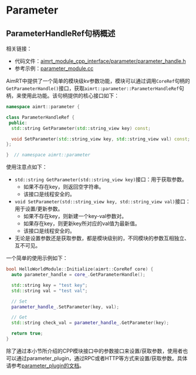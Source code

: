 # Parameter

## ParameterHandleRef句柄概述

相关链接：
- 代码文件：[aimrt_module_cpp_interface/parameter/parameter_handle.h](https://code.agibot.com/agibot_aima/aimrt/-/blob/main/src/interface/aimrt_module_cpp_interface/parameter/parameter_handle.h)
- 参考示例：[parameter_module.cc](https://code.agibot.com/agibot_aima/aimrt/-/blob/main/src/examples/cpp/parameter/module/parameter_module/parameter_module.cc)


AimRT中提供了一个简单的模块级kv参数功能，模块可以通过调用`CoreRef`句柄的`GetParameterHandle()`接口，获取`aimrt::parameter::ParameterHandleRef`句柄，来使用此功能。该句柄提供的核心接口如下：

```cpp
namespace aimrt::parameter {

class ParameterHandleRef {
 public:
  std::string GetParameter(std::string_view key) const;

  void SetParameter(std::string_view key, std::string_view val) const;
};

}  // namespace aimrt::parameter
```

使用注意点如下：
- `std::string GetParameter(std::string_view key)`接口：用于获取参数。
  - 如果不存在key，则返回空字符串。
  - 该接口是线程安全的。
- `void SetParameter(std::string_view key, std::string_view val)`接口：用于设置/更新参数。
  - 如果不存在key，则新建一个key-val参数对。
  - 如果存在key，则更新key所对应的val值为最新值。
  - 该接口是线程安全的。
- 无论是设置参数还是获取参数，都是模块级别的，不同模块的参数互相独立、互不可见。


一个简单的使用示例如下：
```cpp
bool HelloWorldModule::Initialize(aimrt::CoreRef core) {
  auto parameter_handle = core_.GetParameterHandle();

  std::string key = "test key";
  std::string val = "test val";

  // Set
  parameter_handle_.SetParameter(key, val);

  // Get
  std::string check_val = parameter_handle_.GetParameter(key);

  return true;
}
```

除了通过本小节所介绍的CPP模块接口中的参数接口来设置/获取参数，使用者也可以通过parameter_plugin，通过RPC或者HTTP等方式来设置/获取参数。具体请参考[parameter_plugin的文档](../plugins/parameter_plugin.md)。

